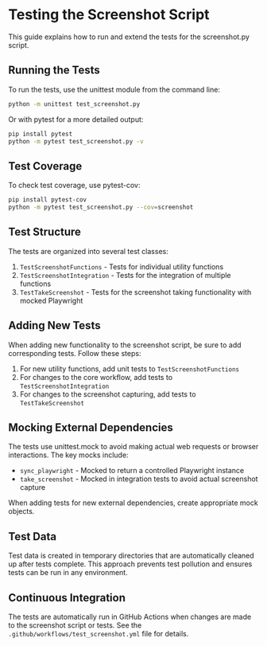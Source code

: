 # Testing the Screenshot Script

This guide explains how to run and extend the tests for the screenshot.py script.

## Running the Tests

To run the tests, use the unittest module from the command line:

```bash
python -m unittest test_screenshot.py
```

Or with pytest for a more detailed output:

```bash
pip install pytest
python -m pytest test_screenshot.py -v
```

## Test Coverage

To check test coverage, use pytest-cov:

```bash
pip install pytest-cov
python -m pytest test_screenshot.py --cov=screenshot
```

## Test Structure

The tests are organized into several test classes:

1. `TestScreenshotFunctions` - Tests for individual utility functions
2. `TestScreenshotIntegration` - Tests for the integration of multiple functions
3. `TestTakeScreenshot` - Tests for the screenshot taking functionality with mocked Playwright

## Adding New Tests

When adding new functionality to the screenshot script, be sure to add corresponding tests. Follow these steps:

1. For new utility functions, add unit tests to `TestScreenshotFunctions`
2. For changes to the core workflow, add tests to `TestScreenshotIntegration`
3. For changes to the screenshot capturing, add tests to `TestTakeScreenshot`

## Mocking External Dependencies

The tests use unittest.mock to avoid making actual web requests or browser interactions. The key mocks include:

- `sync_playwright` - Mocked to return a controlled Playwright instance
- `take_screenshot` - Mocked in integration tests to avoid actual screenshot capture

When adding tests for new external dependencies, create appropriate mock objects.

## Test Data

Test data is created in temporary directories that are automatically cleaned up after tests complete. This approach prevents test pollution and ensures tests can be run in any environment.

## Continuous Integration

The tests are automatically run in GitHub Actions when changes are made to the screenshot script or tests. See the `.github/workflows/test_screenshot.yml` file for details.
